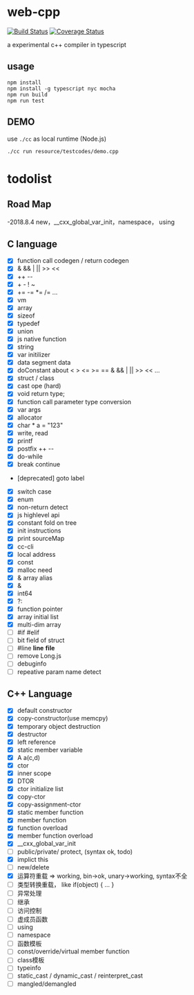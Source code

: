 # web-cpp
[![Build Status](https://www.travis-ci.org/zurl/web-cpp.svg?branch=master)](https://www.travis-ci.org/zurl/web-cpp)
[![Coverage Status](https://coveralls.io/repos/github/zurl/web-cpp/badge.svg)](https://coveralls.io/github/zurl/web-cpp)


a experimental c++ compiler in typescript

## usage

```shell
npm install
npm install -g typescript nyc mocha
npm run build
npm run test
```

## DEMO
use `./cc` as local runtime (Node.js)

```shell
./cc run resource/testcodes/demo.cpp
```

# todolist

## Road Map

-2018.8.4 new，__cxx_global_var_init，namespace， using

## C language

- [X] function call codegen / return codegen
- [X] & && | || >> <<
- [X] ++ --
- [X] \+ \- ! ~
- [X] += -= *= /= ...
- [X] vm
- [X] array
- [X] sizeof
- [X] typedef
- [X] union
- [X] js native function
- [X] string
- [X] var initilizer
- [X] data segment data
- [X] doConstant about < > <= >= == & && | || >> << ...
- [X] struct / class
- [X] cast ope (hard)
- [X] void return type;
- [X] function call parameter type conversion
- [X] var args
- [X] allocator
- [X] char * a = "123"
- [X] write, read
- [X] printf
- [X] postfix ++ --
- [X] do-while
- [X] break continue
- [deprecated] goto label
- [X] switch case
- [X] enum
- [X] non-return detect
- [X] js highlevel api
- [X] constant fold on tree
- [X] init instructions
- [X] print sourceMap
- [X] cc-cli
- [X] local address
- [X] const
- [X] malloc need
- [X] & array alias
- [X] &
- [X] int64
- [X] ?:
- [X] function pointer
- [X] array initial list
- [X] multi-dim array
- [ ] #if #elif
- [ ] bit field of struct
- [ ] #line __line__ __file__
- [ ] remove Long.js
- [ ] debuginfo
- [ ] repeative param name detect
## C++ Language
- [X] default constructor
- [X] copy-constructor(use memcpy)
- [X] temporary object destruction
- [X] destructor
- [X] left reference
- [X] static member variable
- [X] A a(c,d)
- [X] ctor
- [X] inner scope
- [X] DTOR
- [X] ctor initialize list
- [X] copy-ctor
- [X] copy-assignment-ctor
- [X] static member function
- [X] member function
- [X] function overload
- [X] member function overload
- [X] __cxx_global_var_init
- [ ] public/private/ protect, (syntax ok, todo)
- [X] implict this
- [ ] new/delete
- [X] 运算符重载 => working, bin->ok, unary->working, syntax不全
- [ ] 类型转换重载， like if(object) { ... }
- [ ] 异常处理
- [ ] 继承
- [ ] 访问控制
- [ ] 虚成员函数
- [ ] using
- [ ] namespace
- [ ] 函数模板
- [ ] const/override/virtual member function
- [ ] class模板
- [ ] typeinfo
- [ ] static_cast / dynamic_cast / reinterpret_cast
- [ ] mangled/demangled